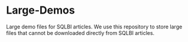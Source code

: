 # Large-Demos
Large demo files for SQLBI articles.
We use this repository to store large files that cannot be downloaded directly from SQLBI articles.
